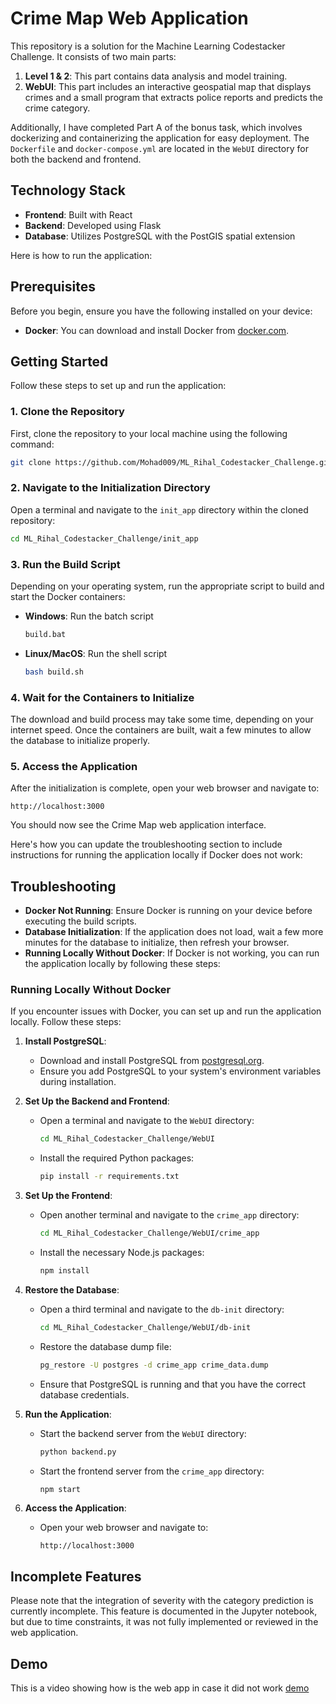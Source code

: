 # Crime Map Web Application

This repository is a solution for the Machine Learning Codestacker Challenge. It consists of two main parts:

1. **Level 1 & 2**: This part contains data analysis and model training.
2. **WebUI**: This part includes an interactive geospatial map that displays crimes and a small program that extracts police reports and predicts the crime category.

Additionally, I have completed Part A of the bonus task, which involves dockerizing and containerizing the application for easy deployment. The `Dockerfile` and `docker-compose.yml` are located in the `WebUI` directory for both the backend and frontend.

## Technology Stack

- **Frontend**: Built with React
- **Backend**: Developed using Flask
- **Database**: Utilizes PostgreSQL with the PostGIS spatial extension

Here is how to run the application:

## Prerequisites

Before you begin, ensure you have the following installed on your device:

- **Docker**: You can download and install Docker from [docker.com](https://www.docker.com/).

## Getting Started

Follow these steps to set up and run the application:

### 1. Clone the Repository

First, clone the repository to your local machine using the following command:

```bash
git clone https://github.com/Mohad009/ML_Rihal_Codestacker_Challenge.git
```

### 2. Navigate to the Initialization Directory

Open a terminal and navigate to the `init_app` directory within the cloned repository:

```bash
cd ML_Rihal_Codestacker_Challenge/init_app
```

### 3. Run the Build Script

Depending on your operating system, run the appropriate script to build and start the Docker containers:

- **Windows**: Run the batch script
  ```cmd
  build.bat
  ```

- **Linux/MacOS**: Run the shell script
  ```bash
  bash build.sh
  ```

### 4. Wait for the Containers to Initialize

The download and build process may take some time, depending on your internet speed. Once the containers are built, wait a few minutes to allow the database to initialize properly.

### 5. Access the Application

After the initialization is complete, open your web browser and navigate to:

```
http://localhost:3000
```

You should now see the Crime Map web application interface.

Here's how you can update the troubleshooting section to include instructions for running the application locally if Docker does not work:

## Troubleshooting

- **Docker Not Running**: Ensure Docker is running on your device before executing the build scripts.
- **Database Initialization**: If the application does not load, wait a few more minutes for the database to initialize, then refresh your browser.
- **Running Locally Without Docker**: If Docker is not working, you can run the application locally by following these steps:

### Running Locally Without Docker

If you encounter issues with Docker, you can set up and run the application locally. Follow these steps:

1. **Install PostgreSQL**: 
   - Download and install PostgreSQL from [postgresql.org](https://www.postgresql.org/download/).
   - Ensure you add PostgreSQL to your system's environment variables during installation.

2. **Set Up the Backend and Frontend**:
   - Open a terminal and navigate to the `WebUI` directory:
     ```bash
     cd ML_Rihal_Codestacker_Challenge/WebUI
     ```
   - Install the required Python packages:
     ```bash
     pip install -r requirements.txt
     ```

3. **Set Up the Frontend**:
   - Open another terminal and navigate to the `crime_app` directory:
     ```bash
     cd ML_Rihal_Codestacker_Challenge/WebUI/crime_app
     ```
   - Install the necessary Node.js packages:
     ```bash
     npm install
     ```

4. **Restore the Database**:
   - Open a third terminal and navigate to the `db-init` directory:
     ```bash
     cd ML_Rihal_Codestacker_Challenge/WebUI/db-init
     ```
   - Restore the database dump file:
     ```bash
     pg_restore -U postgres -d crime_app crime_data.dump
     ```
   - Ensure that PostgreSQL is running and that you have the correct database credentials.

5. **Run the Application**:
   - Start the backend server from the `WebUI` directory:
     ```bash
     python backend.py
     ```
   - Start the frontend server from the `crime_app` directory:
     ```bash
     npm start
     ```

6. **Access the Application**:
   - Open your web browser and navigate to:
     ```
     http://localhost:3000
     ```

## Incomplete Features

Please note that the integration of severity with the category prediction is currently incomplete. This feature is documented in the Jupyter notebook, but due to time constraints, it was not fully implemented or reviewed in the web application.

## Demo
This is a video showing how is the web app in case it did not work [demo](https://youtu.be/B6Ev5anNH10)
